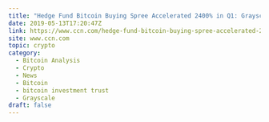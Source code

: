 ```yaml
---
title: "Hedge Fund Bitcoin Buying Spree Accelerated 2400% in Q1: Grayscale"
date: 2019-05-13T17:20:47Z
link: https://www.ccn.com/hedge-fund-bitcoin-buying-spree-accelerated-2400-in-q1-grayscale?utm_medium=RSS&utm_source=hune
site: www.ccn.com
topic: crypto
category:
  - Bitcoin Analysis
  - Crypto
  - News
  - Bitcoin
  - bitcoin investment trust
  - Grayscale
draft: false
---
```

